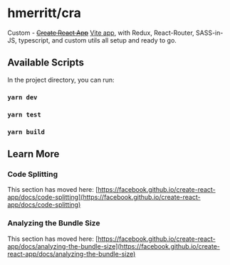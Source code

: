 # hmerritt/cra

Custom - ~~[Create React App](https://github.com/facebook/create-react-app)~~ [Vite app](https://vitejs.dev/), with Redux, React-Router, SASS-in-JS, typescript, and custom utils all setup and ready to go.

## Available Scripts

In the project directory, you can run:

### `yarn dev`

### `yarn test`

### `yarn build`

## Learn More

### Code Splitting

This section has moved here: [https://facebook.github.io/create-react-app/docs/code-splitting](https://facebook.github.io/create-react-app/docs/code-splitting)

### Analyzing the Bundle Size

This section has moved here: [https://facebook.github.io/create-react-app/docs/analyzing-the-bundle-size](https://facebook.github.io/create-react-app/docs/analyzing-the-bundle-size)
